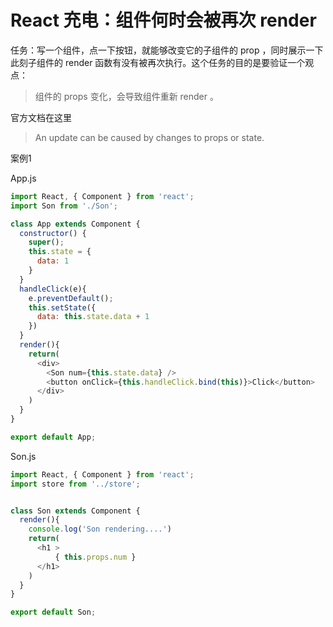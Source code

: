 # React 充电：组件何时会被再次 render

任务：写一个组件，点一下按钮，就能够改变它的子组件的 prop ，同时展示一下此刻子组件的 render 函数有没有被再次执行。这个任务的目的是要验证一个观点：

> 组件的 props 变化，会导致组件重新 render 。

官方文档在这里

> An update can be caused by changes to props or state.

案例1

App.js

```js
import React, { Component } from 'react';
import Son from './Son';

class App extends Component {
  constructor() {
    super();
    this.state = {
      data: 1
    }
  }
  handleClick(e){
    e.preventDefault();
    this.setState({
      data: this.state.data + 1
    })
  }
  render(){
    return(
      <div>
        <Son num={this.state.data} />
        <button onClick={this.handleClick.bind(this)}>Click</button>
      </div>
    )
  }
}

export default App;
```

Son.js

```js
import React, { Component } from 'react';
import store from '../store';


class Son extends Component {
  render(){
    console.log('Son rendering....')
    return(
      <h1 >
          { this.props.num }
      </h1>
    )
  }
}

export default Son;
```
